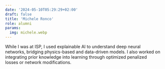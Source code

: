 ```yaml
---
date: '2024-05-10T05:29:29+02:00'
draft: false
title: 'Michele Ronco'
role: alumni
params:
  img: michele.webp
---
```


While I was at ISP, I used explainable AI to understand deep neural networks, bridging physics-based and data-driven models. I also worked on integrating prior knowledge into learning through optimized penalized losses or network modifications.

